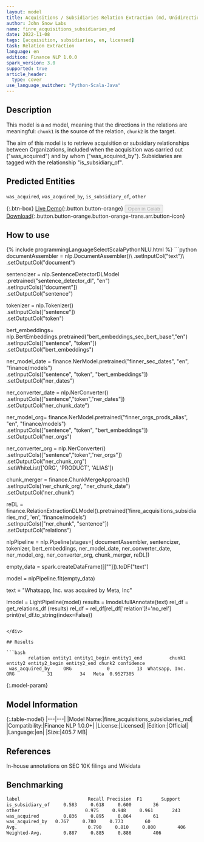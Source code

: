 ```yaml
---
layout: model
title: Acquisitions / Subsidiaries Relation Extraction (md, Unidirectional)
author: John Snow Labs
name: finre_acquisitions_subsidiaries_md
date: 2022-11-08
tags: [acquisition, subsidiaries, en, licensed]
task: Relation Extraction
language: en
edition: Finance NLP 1.0.0
spark_version: 3.0
supported: true
article_header:
  type: cover
use_language_switcher: "Python-Scala-Java"
---
```


## Description

This model is a `md` model, meaning that the directions in the relations are meaningful: `chunk1` is the source of the relation, `chunk2` is the target.

The aim of this model is to retrieve acquisition or subsidiary relationships between Organizations, included when the acquisition was carried out ("was_acquired") and by whom ("was_acquired_by"). Subsidiaries are tagged with the relationship "is_subsidiary_of".

## Predicted Entities

`was_acquired`, `was_acquired_by`, `is_subsidiary_of`, `other`

{:.btn-box}
[Live Demo](https://demo.johnsnowlabs.com/finance/FINRE_ACQUISITIONS/){:.button.button-orange}
<button class="button button-orange" disabled>Open in Colab</button>
[Download](https://s3.amazonaws.com/auxdata.johnsnowlabs.com/finance/models/finre_acquisitions_subsidiaries_md_en_1.0.0_3.0_1667920790547.zip){:.button.button-orange.button-orange-trans.arr.button-icon}

## How to use



<div class="tabs-box" markdown="1">
{% include programmingLanguageSelectScalaPythonNLU.html %}
```python
documentAssembler = nlp.DocumentAssembler()\
        .setInputCol("text")\
        .setOutputCol("document")

sentencizer = nlp.SentenceDetectorDLModel\
        .pretrained("sentence_detector_dl", "en") \
        .setInputCols(["document"])\
        .setOutputCol("sentence")
                      
tokenizer = nlp.Tokenizer()\
        .setInputCols(["sentence"])\
        .setOutputCol("token")

bert_embeddings= nlp.BertEmbeddings.pretrained("bert_embeddings_sec_bert_base","en")\
        .setInputCols(["sentence", "token"])\
        .setOutputCol("bert_embeddings")

ner_model_date = finance.NerModel.pretrained("finner_sec_dates", "en", "finance/models")\
        .setInputCols(["sentence", "token", "bert_embeddings"])\
        .setOutputCol("ner_dates")

ner_converter_date = nlp.NerConverter()\
        .setInputCols(["sentence","token","ner_dates"])\
        .setOutputCol("ner_chunk_date")

ner_model_org= finance.NerModel.pretrained("finner_orgs_prods_alias", "en", "finance/models")\
        .setInputCols(["sentence", "token", "bert_embeddings"])\
        .setOutputCol("ner_orgs")

ner_converter_org = nlp.NerConverter()\
        .setInputCols(["sentence","token","ner_orgs"])\
        .setOutputCol("ner_chunk_org")\
        .setWhiteList(['ORG', 'PRODUCT', 'ALIAS'])

chunk_merger = finance.ChunkMergeApproach()\
        .setInputCols('ner_chunk_org', "ner_chunk_date")\
        .setOutputCol('ner_chunk')

reDL = finance.RelationExtractionDLModel().pretrained('finre_acquisitions_subsidiaries_md', 'en', 'finance/models')\
    .setInputCols(["ner_chunk", "sentence"])\
    .setOutputCol("relations")

nlpPipeline = nlp.Pipeline(stages=[
        documentAssembler,
        sentencizer,
        tokenizer,
        bert_embeddings,
        ner_model_date,
        ner_converter_date,
        ner_model_org,
        ner_converter_org,
        chunk_merger,
        reDL])

empty_data = spark.createDataFrame([[""]]).toDF("text")

model = nlpPipeline.fit(empty_data)

text = "Whatsapp, Inc. was acquired by Meta, Inc"

lmodel = LightPipeline(model)
results = lmodel.fullAnnotate(text)
rel_df = get_relations_df (results)
rel_df = rel_df[rel_df['relation']!='no_rel']
print(rel_df.to_string(index=False))
```

</div>

## Results

```bash
        relation entity1 entity1_begin entity1_end          chunk1 entity2 entity2_begin entity2_end chunk2 confidence
 was_acquired_by     ORG             0          13  Whatsapp, Inc.     ORG            31          34   Meta  0.9527305
```

{:.model-param}
## Model Information

{:.table-model}
|---|---|
|Model Name:|finre_acquisitions_subsidiaries_md|
|Compatibility:|Finance NLP 1.0.0+|
|License:|Licensed|
|Edition:|Official|
|Language:|en|
|Size:|405.7 MB|

## References

In-house annotations on SEC 10K filings and Wikidata

## Benchmarking

```bash
label                         Recall Precision  F1       Support
is_subsidiary_of     0.583     0.618     0.600        36
other                        0.975     0.948     0.961       243
was_acquired         0.836     0.895     0.864        61
was_acquired_by   0.767     0.780     0.773        60
Avg.                          0.790     0.810     0.800        406
Weighted-Avg.        0.887     0.885     0.886        406
```